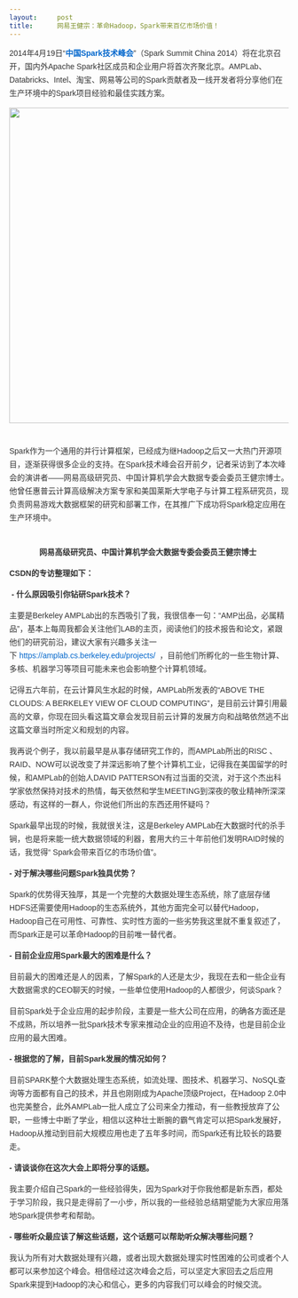 ```yaml
---
layout:     post
title:      网易王健宗：革命Hadoop，Spark带来百亿市场价值！
---
```

<div id="article_content" class="article_content clearfix csdn-tracking-statistics" data-pid="blog" data-mod="popu_307" data-dsm="post">
								            <link rel="stylesheet" href="https://csdnimg.cn/release/phoenix/template/css/ck_htmledit_views-f76675cdea.css">
						<div class="htmledit_views" id="content_views">
                
<p style="font-size:14px;line-height:24px;font-family:Helvetica, Tahoma, Arial, sans-serif;list-style:none;color:rgb(51,51,51);">
2014年4月19日“<strong><a href="http://spark.csdn.net/" rel="nofollow" style="color:rgb(0,102,204);text-decoration:none;">中国Spark技术峰会</a></strong>”（Spark Summit China 2014）将在北京召开，国内外Apache Spark社区成员和企业用户将首次齐聚北京。AMPLab、Databricks、Intel、淘宝、网易等公司的Spark贡献者及一线开发者将分享他们在生产环境中的Spark项目经验和最佳实践方案。</p>
<p style="font-size:14px;line-height:24px;font-family:Helvetica, Tahoma, Arial, sans-serif;list-style:none;text-align:center;color:rgb(51,51,51);">
<a href="http://cms.csdnimg.cn/article/201403/20/532aafd5b2f97.jpg" rel="nofollow" style="color:rgb(0,102,204);text-decoration:none;"><img src="http://cms.csdnimg.cn/article/201403/20/532aafd5b2f97.jpg?pt=5&amp;ek=1&amp;kp=1&amp;sce=0-12-12" border="0" alt="" style="border:0px;width:568px;vertical-align:middle;"> </a><br></p>
<p style="font-size:14px;line-height:24px;font-family:Helvetica, Tahoma, Arial, sans-serif;list-style:none;color:rgb(51,51,51);">
Spark作为一个通用的并行计算框架，已经成为继Hadoop之后又一大热门开源项目，逐渐获得很多企业的支持。在Spark技术峰会召开前夕，记者采访到了本次峰会的演讲者——网易高级研究员、中国计算机学会大数据专委会委员王健宗博士。他曾任惠普云计算高级解决方案专家和美国莱斯大学电子与计算工程系研究员，现负责网易游戏大数据框架的研究和部署工作，在其推广下成功将Spark稳定应用在生产环境中。</p>
<p style="font-size:14px;line-height:24px;font-family:Helvetica, Tahoma, Arial, sans-serif;list-style:none;text-align:center;color:rgb(51,51,51);">
<a href="http://cms.csdnimg.cn/article/201403/21/532b954eb3735.jpg" rel="nofollow" style="color:rgb(0,102,204);text-decoration:none;"><img src="http://ugc.qpic.cn/adapt/0/1b0a013d-6700-7b8e-6cc0-ebcfa6257982/800?pt=0&amp;ek=1&amp;kp=1&amp;sce=0-12-12" border="0" alt="" style="border:0px;vertical-align:middle;"> </a><br><strong>网易高级研究员、中国计算机学会大数据专委会委员王健宗博士 </strong><br></p>
<p style="font-size:14px;line-height:24px;font-family:Helvetica, Tahoma, Arial, sans-serif;list-style:none;color:rgb(51,51,51);">
<strong>CSDN的专访整理如下：</strong></p>
<p style="font-size:14px;line-height:24px;font-family:Helvetica, Tahoma, Arial, sans-serif;list-style:none;color:rgb(51,51,51);">
</p>
<p style="font-size:14px;line-height:24px;font-family:Helvetica, Tahoma, Arial, sans-serif;list-style:none;color:rgb(51,51,51);">
<strong> - 什么原因吸引你钻研Spark技术？</strong>   </p>
<p style="font-size:14px;line-height:24px;font-family:Helvetica, Tahoma, Arial, sans-serif;list-style:none;color:rgb(51,51,51);">
主要是Berkeley AMPLab出的东西吸引了我，我很信奉一句：“AMP出品，必属精品”，基本上每周我都会关注他们LAB的主页，阅读他们的技术报告和论文，紧跟他们的研究前沿，建议大家有兴趣多关注一下 <a href="https://amplab.cs.berkeley.edu/projects/" rel="nofollow" style="color:rgb(0,102,204);text-decoration:none;">https://amplab.cs.berkeley.edu/projects/ </a> ，目前他们所孵化的一些生物计算、多核、机器学习等项目可能未来也会影响整个计算机领域。</p>
<p style="font-size:14px;line-height:24px;font-family:Helvetica, Tahoma, Arial, sans-serif;list-style:none;color:rgb(51,51,51);">
记得五六年前，在云计算风生水起的时候，AMPLab所发表的“ABOVE THE CLOUDS: A BERKELEY VIEW OF CLOUD COMPUTING”，是目前云计算引用最高的文章，你现在回头看这篇文章会发现目前云计算的发展方向和战略依然逃不出这篇文章当时所定义和规划的内容。</p>
<p style="font-size:14px;line-height:24px;font-family:Helvetica, Tahoma, Arial, sans-serif;list-style:none;color:rgb(51,51,51);">
我再说个例子，我以前最早是从事存储研究工作的，而AMPLab所出的RISC 、RAID、NOW可以说改变了并深远影响了整个计算机工业，记得我在美国留学的时候，和AMPLab的创始人DAVID PATTERSON有过当面的交流，对于这个杰出科学家依然保持对技术的热情，每天依然和学生MEETING到深夜的敬业精神所深深感动，有这样的一群人，你说他们所出的东西还用怀疑吗？</p>
<p style="font-size:14px;line-height:24px;font-family:Helvetica, Tahoma, Arial, sans-serif;list-style:none;color:rgb(51,51,51);">
Spark最早出现的时候，我就很关注，这是Berkeley AMPLab在大数据时代的杀手锏，也是将来能一统大数据领域的利器，套用大约三十年前他们发明RAID时候的话，我觉得“ Spark会带来百亿的市场价值”。</p>
<p style="font-size:14px;line-height:24px;font-family:Helvetica, Tahoma, Arial, sans-serif;list-style:none;color:rgb(51,51,51);">
<strong>- 对于解决哪些问题Spark独具优势？</strong></p>
<p style="font-size:14px;line-height:24px;font-family:Helvetica, Tahoma, Arial, sans-serif;list-style:none;color:rgb(51,51,51);">
Spark的优势得天独厚，其是一个完整的大数据处理生态系统，除了底层存储HDFS还需要使用Hadoop的生态系统外，其他方面完全可以替代Hadoop，Hadoop自己在可用性、可靠性、实时性方面的一些劣势我这里就不重复叙述了，而Spark正是可以革命Hadoop的目前唯一替代者。</p>
<p style="font-size:14px;line-height:24px;font-family:Helvetica, Tahoma, Arial, sans-serif;list-style:none;color:rgb(51,51,51);">
<strong>- 目前企业应用Spark最大的困难是什么？</strong></p>
<p style="font-size:14px;line-height:24px;font-family:Helvetica, Tahoma, Arial, sans-serif;list-style:none;color:rgb(51,51,51);">
目前最大的困难还是人的因素，了解Spark的人还是太少，我现在去和一些企业有大数据需求的CEO聊天的时候，一些单位使用Hadoop的人都很少，何谈Spark？</p>
<p style="font-size:14px;line-height:24px;font-family:Helvetica, Tahoma, Arial, sans-serif;list-style:none;color:rgb(51,51,51);">
目前Spark处于企业应用的起步阶段，主要是一些大公司在应用，的确各方面还是不成熟，所以培养一批Spark技术专家来推动企业的应用迫不及待，也是目前企业应用的最大困难。</p>
<p style="font-size:14px;line-height:24px;font-family:Helvetica, Tahoma, Arial, sans-serif;list-style:none;color:rgb(51,51,51);">
<strong>- 根据您的了解，目前Spark发展的情况如何？</strong></p>
<p style="font-size:14px;line-height:24px;font-family:Helvetica, Tahoma, Arial, sans-serif;list-style:none;color:rgb(51,51,51);">
目前SPARK整个大数据处理生态系统，如流处理、图技术、机器学习、NoSQL查询等方面都有自己的技术，并且也刚刚成为Apache顶级Project，在Hadoop 2.0中也完美整合，此外AMPLab一批人成立了公司来全力推动，有一些教授放弃了公职，一些博士中断了学业，相信以这种壮士断腕的霸气肯定可以把Spark发展好，Hadoop从推动到目前大规模应用也走了五年多时间，而Spark还有比较长的路要走。</p>
<p style="font-size:14px;line-height:24px;font-family:Helvetica, Tahoma, Arial, sans-serif;list-style:none;color:rgb(51,51,51);">
<strong>- 请谈谈你在这次大会上即将分享的话题。</strong></p>
<p style="font-size:14px;line-height:24px;font-family:Helvetica, Tahoma, Arial, sans-serif;list-style:none;color:rgb(51,51,51);">
我主要介绍自己Spark的一些经验得失，因为Spark对于你我他都是新东西，都处于学习阶段，我只是走得前了一小步，所以我的一些经验总结期望能为大家应用落地Spark提供参考和帮助。</p>
<p style="font-size:14px;line-height:24px;font-family:Helvetica, Tahoma, Arial, sans-serif;list-style:none;color:rgb(51,51,51);">
<strong>- 哪些听众最应该了解这些话题，这个话题可以帮助听众解决哪些问题？</strong></p>
<p style="font-size:14px;line-height:24px;font-family:Helvetica, Tahoma, Arial, sans-serif;list-style:none;color:rgb(51,51,51);">
我认为所有对大数据处理有兴趣，或者出现大数据处理实时性困难的公司或者个人都可以来参加这个峰会。相信经过这次峰会之后，可以坚定大家回去之后应用Spark来提到Hadoop的决心和信心，更多的内容我们可以峰会的时候交流。</p>
            </div>
                </div>